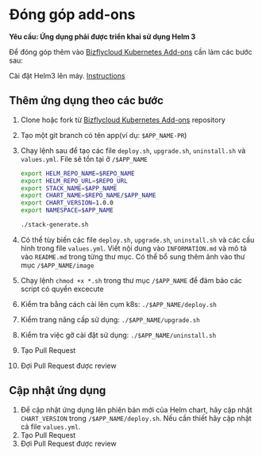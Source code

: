 # Đóng góp add-ons

**Yêu cầu: Ứng dụng phải được triển khai sử dụng Helm 3**

Để đóng góp thêm vào [Bizflycloud Kubernetes Add-ons](https://github.com/bizflycloud/bizflycloud-kubernetes-add-ons) cần làm các bước sau:

Cài đặt Helm3 lên máy. [Instructions](https://helm.sh/docs/intro/install/)

## Thêm ứng dụng theo các bước

1. Clone hoặc fork từ [Bizflycloud Kubernetes Add-ons](https://github.com/bizflycloud/bizflycloud-kubernetes-add-ons) repository
2. Tạo một git branch có tên app(ví dụ: `$APP_NAME-PR`)
3. Chạy lệnh sau để tạo các file `deploy.sh`, `upgrade.sh`, `uninstall.sh` và `values.yml`. File sẽ tồn tại ở `/$APP_NAME`

    ```bash
    export HELM_REPO_NAME=$REPO_NAME
    export HELM_REPO_URL=$REPO_URL
    export STACK_NAME=$APP_NAME
    export CHART_NAME=$REPO_NAME/$APP_NAME
    export CHART_VERSION=1.0.0
    export NAMESPACE=$APP_NAME

    ./stack-generate.sh
    ```

4. Có thể tùy biến các file `deploy.sh`, `upgrade.sh`, `uninstall.sh` và các cấu hình trong file `values.yml`. Viết nội dung vào `INFORMATION.md` và mô tả vào `README.md` trong từng thư mục. Có thể bổ sung thêm ảnh vào thư mục `/$APP_NAME/image`
5. Chạy lệnh `chmod +x *.sh` trong thư mục `/$APP_NAME` để đảm bảo các script có quyền excecute
6. Kiểm tra bằng cách cài lên cụm k8s: `./$APP_NAME/deploy.sh`
7. Kiểm trang nâng cấp sử dụng: `./$APP_NAME/upgrade.sh`
8. Kiểm tra việc gỡ cài đặt sử dụng: `./$APP_NAME/uninstall.sh`
9. Tạo Pull Request
10. Đợi Pull Request được review

## Cập nhật ứng dụng

1. Để cập nhật ứng dụng lên phiên bản mới của Helm chart, hãy cập nhật `CHART_VERSION` trong `/$APP_NAME/deploy.sh`. Nếu cần thiết hãy cập nhật cả file `values.yml`.
2. Tạo Pull Request
3. Đợi Pull Request được review
